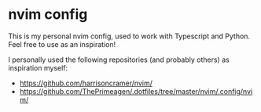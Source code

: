 # nvim config

This is my personal nvim config, used to work with Typescript and Python. Feel free to use as an inspiration!

I personally used the following repositories (and probably others) as inspiration myself:

* https://github.com/harrisoncramer/nvim/
* https://github.com/ThePrimeagen/.dotfiles/tree/master/nvim/.config/nvim/

